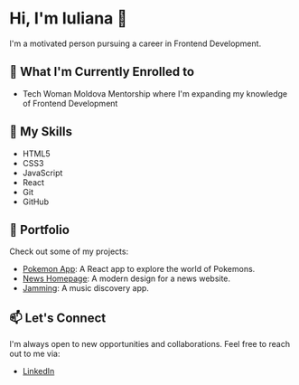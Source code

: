 # Hi, I'm Iuliana 👋 

I'm a motivated person pursuing a career in Frontend Development.

## 🌱 What I'm Currently Enrolled to
- Tech Woman Moldova Mentorship where I'm expanding my knowledge of Frontend Development

## 🚀 My Skills

- HTML5
- CSS3
- JavaScript
- React
- Git
- GitHub

## 💼 Portfolio

Check out some of my projects:

- [Pokemon App](https://pokeapp-snowy.vercel.app/page/1): A React app to explore the world of Pokemons.
- [News Homepage](https://iuliana-antochi.github.io/news-homepage-main/): A modern design for a news website.
- [Jamming](http://milky-crowd.surge.sh/): A music discovery app.

## 📫 Let's Connect

I'm always open to new opportunities and collaborations. Feel free to reach out to me via:

- [LinkedIn](https://www.linkedin.com/in/iuliana-antochi/)
